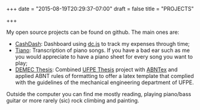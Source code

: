 +++
date = "2015-08-19T20:29:37-07:00"
draft = false
title = "PROJECTS"

+++

My open source projects can be found on github. The main ones are:

* [CashDash](https://github.com/gtpedrosa/cashDash): Dashboard using [dc.js](http://dc-js.github.io) to track my expenses through time;
* [Tiano](https://github.com/gtpedrosa/tiano): Transcription of piano songs. If you have a bad ear such as me you would appreciate to have a piano sheet for every song you want to play;
* [DEMEC Thesis](/): Combined [UFPE Thesis](http://www.cin.ufpe.br/~paguso/ufpethesis/) project with [ABNTex](https://www.abntex.net.br/) and applied ABNT rules of formatting to offer a latex template that complied with the guidelines of the mechanical engineering department of UFPE.

Outside the computer you can find me mostly reading, playing piano/bass guitar or more rarely (sic) rock climbing and painting.
